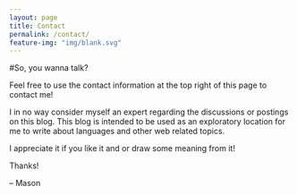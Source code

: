```yaml
---
layout: page
title: Contact
permalink: /contact/
feature-img: "img/blank.svg"
---
```


#So, you wanna talk?

Feel free to use the contact information at the top right of this page to contact me!

I in no way consider myself an expert regarding the discussions or postings on this blog. This blog is intended to be used as an exploratory location for me to write about languages and other web related topics.

I appreciate it if you like it and or draw some meaning from it!

Thanks!

– Mason
